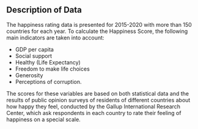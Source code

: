 ## Description of Data

The happiness rating data is presented for 2015-2020 with more than 150 countries for each year. To calculate the Happiness Score, the following main indicators are taken into account:

- GDP per capita
- Social support
- Healthy (Life Expectancy)
- Freedom to make life choices
- Generosity
- Perceptions of corruption.

The scores for these variables are based on both statistical data and the results of public opinion surveys of residents of different countries about how happy they feel, conducted by the Gallup International Research Center, which ask respondents in each country to rate their feeling of happiness on a special scale.